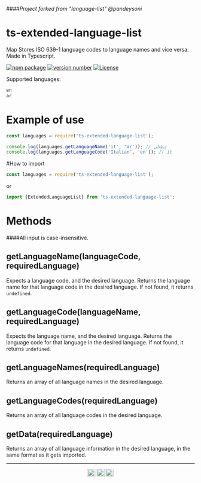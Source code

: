####_Project forked from "language-list" @pandeysoni_

ts-extended-language-list
============

Map Stores ISO 639-1 language codes to language names and vice versa. Made in Typescript.

[![npm package](https://img.shields.io/badge/npm%20i-ts--extended--language--list-brightgreen)](https://www.npmjs.com/package/ts-extended-language-list)
[![version number](https://img.shields.io/badge/version-0.0.2-green)](https://github.com/sdonafets/language-list/blob/master/CHANGELOG.md)
[![License](https://img.shields.io/badge/license-BSD-blue)](https://github.com/sdonafets/language-list/blob/master/LICENSE)

Supported languages:
``` js
en
ar
```

# Example of use

``` js
const languages = require('ts-extended-language-list');

console.log(languages.getLanguageName('it', 'ar')); // إيطالي
console.log(languages.getLanguageCode('Italian', 'en')); // it
```

#How to import

``` js
const languages = require('ts-extended-language-list');
```

or

``` js
import {ExtendedLanguageList} from 'ts-extended-language-list';
```

# Methods
####All input is case-insensitive.


## getLanguageName(languageCode, requiredLanguage)

Expects a language code, and the desired language.
Returns the language name for that language code in the desired language.
If not found, it returns `undefined`.

## getLanguageCode(languageName, requiredLanguage)

Expects the language name, and the desired language.
Returns the language code for that language in the desired language.
If not found, it returns `undefined`.

## getLanguageNames(requiredLanguage)

Returns an array of all language names in the desired language.

## getLanguageCodes(requiredLanguage)

Returns an array of all language codes in the desired language.

## getData(requiredLanguage)

Returns an array of all language information in the desired language, in the same format as it gets imported.

---
<p align="center">
<a href="https://github.com/" title="Github"><img src="https://github.com/tomchen/stack-icons/raw/master/logos/github-icon.svg" alt="Github" width="21px" height="21px"></a> <a href="https://www.npmjs.com/" title="npm"><img src="https://github.com/tomchen/stack-icons/raw/master/logos/npm.svg" alt="npm" width="21px" height="21px"></a> <a href="https://www.typescriptlang.org/" title="Typescript"><img src="https://github.com/tomchen/stack-icons/raw/master/logos/typescript-icon.svg" alt="Typescript" width="21px" height="21px"></a> 
</p>
